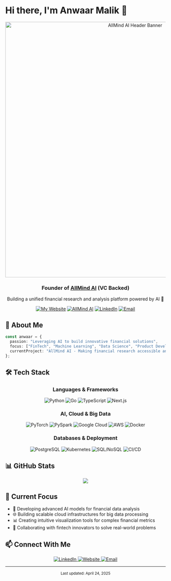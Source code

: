 # Hi there, I'm Anwaar Malik 👋

<div align="center">
  <a href="https://useallmind.ai/" target="_blank">
    <img src="https://mir-s3-cdn-cf.behance.net/project_modules/max_1200/4ff07986208593.5d9a654e92f36.gif" alt="AllMind AI Header Banner" width="800"/>
  </a>
</div>

<div align="center">
  <h3>Founder of <a href="https://useallmind.ai/" target="_blank">AllMind AI</a> (VC Backed)</h3>
  <p>Building a unified financial research and analysis platform powered by AI 🚀</p>
  
  [![My Website](https://img.shields.io/badge/Portfolio-AnwaarMalik.dev-blue?style=flat-square&logo=google-chrome&logoColor=white)](https://anwaarmalik.dev/) 
  [![AllMind AI](https://img.shields.io/badge/Company-AllMindAI-000080?style=flat-square&logo=atom&logoColor=white)](https://useallmind.ai/)
  [![LinkedIn](https://img.shields.io/badge/LinkedIn-0A66C2?style=flat-square&logo=linkedin&logoColor=white)](https://www.linkedin.com/in/anwaarmalik/)
  [![Email](https://img.shields.io/badge/Email-D14836?style=flat-square&logo=gmail&logoColor=white)](mailto:anwaarmalik@allmindinvestments.com)
</div>

## 💼 About Me

```typescript
const anwaar = {
  passion: "Leveraging AI to build innovative financial solutions",
  focus: ["FinTech", "Machine Learning", "Data Science", "Product Development"],
  currentProject: "AllMind AI - Making financial research accessible and actionable"
};
```

## 🛠️ Tech Stack

<div align="center">

### Languages & Frameworks
![Python](https://img.shields.io/badge/Python-3776AB?style=for-the-badge&logo=python&logoColor=white)
![Go](https://img.shields.io/badge/Go-00ADD8?style=for-the-badge&logo=go&logoColor=white)
![TypeScript](https://img.shields.io/badge/TypeScript-3178C6?style=for-the-badge&logo=typescript&logoColor=white)
![Next.js](https://img.shields.io/badge/Next.js-000000?style=for-the-badge&logo=next.js&logoColor=white)

### AI, Cloud & Big Data
![PyTorch](https://img.shields.io/badge/PyTorch-EE4C2C?style=for-the-badge&logo=pytorch&logoColor=white)
![PySpark](https://img.shields.io/badge/PySpark-E25A1C?style=for-the-badge&logo=apachespark&logoColor=white)
![Google Cloud](https://img.shields.io/badge/Google_Cloud-4285F4?style=for-the-badge&logo=google-cloud&logoColor=white)
![AWS](https://img.shields.io/badge/AWS-232F3E?style=for-the-badge&logo=amazon-aws&logoColor=white)
![Docker](https://img.shields.io/badge/Docker-2496ED?style=for-the-badge&logo=docker&logoColor=white)

### Databases & Deployment
![PostgreSQL](https://img.shields.io/badge/PostgreSQL-4169E1?style=for-the-badge&logo=postgresql&logoColor=white)
![Kubernetes](https://img.shields.io/badge/Kubernetes-326CE5?style=for-the-badge&logo=kubernetes&logoColor=white)
![SQL/NoSQL](https://img.shields.io/badge/Databases-SQL/NoSQL-4479A1?style=for-the-badge&logo=postgresql&logoColor=white)
![CI/CD](https://img.shields.io/badge/Deployment-CI/CD-blue?style=for-the-badge&logo=googlecloud&logoColor=white)

</div>

## 📊 GitHub Stats

<div align="center">
  <img src="https://github-readme-stats-k5ftlx7z3-anwaars-projects.vercel.app/api?username=Anthologycodes&count_private=true&show_icons=true&theme=tokyonight&hide_border=true&custom_title=Anwaar's%20GitHub%20Activity"/>
</div>

## 🔭 Current Focus

- 🔬 Developing advanced AI models for financial data analysis
- 🌐 Building scalable cloud infrastructures for big data processing
- 📊 Creating intuitive visualization tools for complex financial metrics
- 🤝 Collaborating with fintech innovators to solve real-world problems

## 📫 Connect With Me

<div align="center">
  <a href="https://www.linkedin.com/in/anwaarmalik/">
    <img src="https://img.shields.io/badge/linkedin-%230077B5.svg?style=for-the-badge&logo=linkedin&logoColor=white" alt="LinkedIn"/>
  </a>
  <a href="https://anwaarmalik.dev/">
    <img src="https://img.shields.io/badge/Portfolio-%23000000.svg?style=for-the-badge&logo=firefox&logoColor=white" alt="Website"/>
  </a>
  <a href="mailto:anwaarmalik@allmindinvestments.com">
    <img src="https://img.shields.io/badge/Email-D14836?style=for-the-badge&logo=gmail&logoColor=white" alt="Email"/>
  </a>
</div>

---

<div align="center">
  <sub>Last updated: April 24, 2025</sub>
</div>
